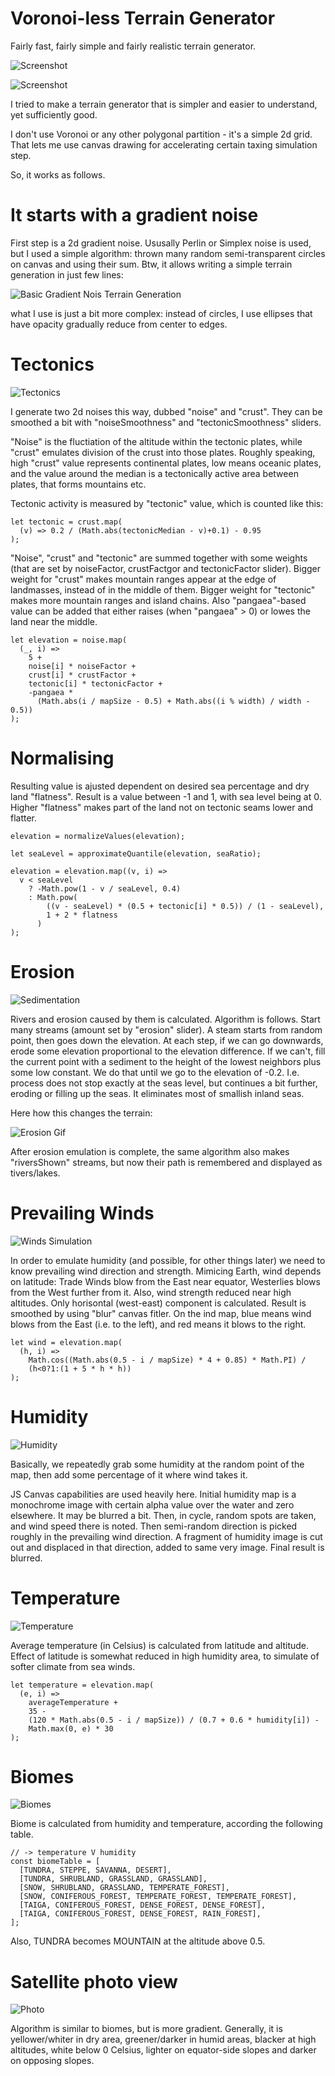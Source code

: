 # Voronoi-less Terrain Generator
Fairly fast, fairly simple and fairly realistic terrain generator.

![Screenshot](/screenshots/index.png)

![Screenshot](/screenshots/ThreeMaps.png)

I tried to make a terrain generator that is simpler and easier to understand, yet sufficiently good.

I don't use Voronoi or any other polygonal partition - it's a simple 2d grid.
That lets me use canvas drawing for accelerating certain taxing simulation step.

So, it works as follows.

# It starts with a gradient noise

First step is a 2d gradient noise. Ususally Perlin or Simplex noise is used, but I used a simple algorithm: thrown many random semi-transparent circles
on canvas and using their sum. Btw, it allows writing a simple terrain generation in just few lines:

![Basic Gradient Nois Terrain Generation](/screenshots/BasicGradient.jpg)

what I use is just a bit more complex: instead of circles, I use ellipses that have opacity gradually reduce from center to edges.

# Tectonics 

![Tectonics](/screenshots/TectonicsSimulation.jpg)

I generate two 2d noises this way, dubbed "noise" and "crust". They can be smoothed a bit with "noiseSmoothness" and "tectonicSmoothness" sliders.

"Noise" is the fluctiation of the altitude within the tectonic plates, while "crust" emulates division of the crust into those plates.
Roughly speaking, high "crust" value represents continental plates, low means oceanic plates, and the value around the median is a tectonically active area between plates, that forms mountains etc.

Tectonic activity is measured by "tectonic" value, which is counted like this:

    let tectonic = crust.map(
      (v) => 0.2 / (Math.abs(tectonicMedian - v)+0.1) - 0.95 
    );

"Noise", "crust" and "tectonic" are summed together with some weights (that are set by noiseFactor, crustFactgor and tectonicFactor slider). Bigger weight for "crust" makes mountain ranges appear at the edge of landmasses, instead of in the middle of them. Bigger weight for "tectonic" makes more mountain ranges and island chains. Also "pangaea"-based value can be added that either raises (when "pangaea" > 0) or lowes the land near the middle.

    let elevation = noise.map(
      (_, i) =>
        5 +
        noise[i] * noiseFactor +
        crust[i] * crustFactor +
        tectonic[i] * tectonicFactor +
        -pangaea *
          (Math.abs(i / mapSize - 0.5) + Math.abs((i % width) / width - 0.5))
    );

# Normalising

Resulting value is ajusted dependent on desired sea percentage and dry land "flatness". Result is a value between -1 and 1, with sea level being at 0.
Higher "flatness" makes part of the land not on tectonic seams lower and flatter.

    elevation = normalizeValues(elevation);

    let seaLevel = approximateQuantile(elevation, seaRatio);

    elevation = elevation.map((v, i) =>
      v < seaLevel
        ? -Math.pow(1 - v / seaLevel, 0.4)
        : Math.pow(
            ((v - seaLevel) * (0.5 + tectonic[i] * 0.5)) / (1 - seaLevel),
            1 + 2 * flatness
          )
    );

# Erosion

![Sedimentation](/screenshots/Sedimentation.jpg)

Rivers and erosion caused by them is calculated. Algorithm is follows. Start many streams (amount set by "erosion" slider). A steam starts from random point, then goes down the elevation. At each step, if we can go downwards, erode some elevation proportional to the elevation difference. If we can't, fill the current point with a sediment to the height of the lowest neighbors plus some low constant. We do that until we go to the elevation of -0.2. I.e. process does not stop exactly at the seas level, but continues a bit further, eroding or filling up the seas. It eliminates most of smallish inland seas.

Here how this changes the terrain:

![Erosion Gif](/screenshots/ErosionBigGif.gif)

After erosion emulation is complete, the same algorithm also makes "riversShown" streams, but now their path is remembered and displayed as tivers/lakes.

# Prevailing Winds

![Winds Simulation](/screenshots/WindSimulation.jpg)

In order to emulate humidity (and possible, for other things later) we need to know prevailing wind direction and strength. Mimicing Earth, wind depends on latitude: Trade Winds blow from the East near equator, Westerlies blows from the West further from it. Also, wind strength reduced near high altitudes. Only horisontal (west-east) component is calculated. Result is smoothed by using "blur" canvas fitler. On the ind map, blue means wind blows from the East (i.e. to the left), and red means it blows to the right.

    let wind = elevation.map(
      (h, i) =>
        Math.cos((Math.abs(0.5 - i / mapSize) * 4 + 0.85) * Math.PI) /
        (h<0?1:(1 + 5 * h * h))
    );

# Humidity

![Humidity](/screenshots/HumiditySimulation.jpg)

Basically, we repeatedly grab some humidity at the random point of the map, then add some percentage of it where wind takes it.

JS Canvas capabilities are used heavily here. Initial humidity map is a monochrome image with certain alpha value over the water and zero elsewhere. It may be blurred a bit. Then, in cycle, random spots are taken, and wind speed there is noted. Then semi-random direction is picked roughly in the prevailing wind direction. A fragment of humidity image is cut out and displaced in that direction, added to same very image. Final result is blurred.

# Temperature 

![Temperature](/screenshots/TemperatureSimulation.jpg)

Average temperature (in Celsius) is calculated from latitude and altitude. Effect of latitude is somewhat reduced in high humidity area, to simulate of softer climate from sea winds.

    let temperature = elevation.map(
      (e, i) =>
        averageTemperature +
        35 -
        (120 * Math.abs(0.5 - i / mapSize)) / (0.7 + 0.6 * humidity[i]) -
        Math.max(0, e) * 30
    );

# Biomes

![Biomes](/screenshots/BiomesSimulation.png)

Biome is calculated from humidity and temperature, according the following table.

    // -> temperature V humidity
    const biomeTable = [
      [TUNDRA, STEPPE, SAVANNA, DESERT],
      [TUNDRA, SHRUBLAND, GRASSLAND, GRASSLAND],
      [SNOW, SHRUBLAND, GRASSLAND, TEMPERATE_FOREST],
      [SNOW, CONIFEROUS_FOREST, TEMPERATE_FOREST, TEMPERATE_FOREST],
      [TAIGA, CONIFEROUS_FOREST, DENSE_FOREST, DENSE_FOREST],
      [TAIGA, CONIFEROUS_FOREST, DENSE_FOREST, RAIN_FOREST],
    ];

Also, TUNDRA becomes MOUNTAIN at the altitude above 0.5.

# Satellite photo view

![Photo](/screenshots/PhotoSimulation.jpg)

Algorithm is similar to biomes, but is more gradient. Generally, it is yellower/whiter in dry area, greener/darker in humid areas,
blacker at high altitudes, white below 0 Celsius, lighter on equator-side slopes and darker on opposing slopes.

